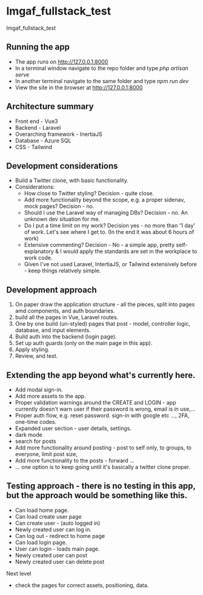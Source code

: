 # lmgaf_fullstack_test
 lmgaf_fullstack_test

 ## Running the app
 + The app runs on http://127.0.0.1:8000
 + In a terminal window navigate to the repo folder and type _php artisan serve_
 + In another terminal navigate to the same folder and type _npm run dev_
 + View the site in the browser at http://127.0.0.1:8000


## Architecture summary
+ Front end - Vue3
+ Backend - Laravel
+ Overarching framework - InertiaJS
+ Database - Azure SQL
+ CSS - Tailwind

## Development considerations
+ Build a Twitter clone, with basic functionality.
+ Considerations:
     - How close to Twitter styling? Decision - quite close.
     - Add more functionality beyond the scope, e.g. a proper sidenav, mock pages? Decision - no.
     - Should I use the Laravel way of managing DBs? Decision - no. An unknown dev situation for me.
     - Do I put a time limit on my work? Decision yes - no more than '1 day' of work. Let's see where I get to. (In the end it was about 6 hours of work)
     - Extensive commenting? Decision - No - a simple app, pretty self-explanatory & I would apply the standards are set in the workplace to work code.
     - Given I've not used Laravel, IntertiaJS, or Tailwind extensively before - keep things relatively simple.  

## Development approach
1. On paper draw the application structure - all the pieces, split into pages amd components, and auth boundaries.
2. build all the pages in Vue, Laravel routes. 
3. One by one build (un-styled) pages that post - model, controller logic, database, and input elements.
4. Build auth into the backend (login page).
5. Set up auth guards (only on the main page in this app).
6. Apply styling.
7. Review, and test. 

## Extending the app beyond what's currently here.
+ Add modal sign-in.
+ Add more assets to the app.
+ Proper validation warnings around the CREATE and LOGIN - app currently doesn't warn user if their password is wrong, email is in use,...
+ Proper auth flow, e.g. reset password. sign-in with google etc ..., 2FA, one-time codes.
+ Expanded user section - user details, settings.
+ dark mode
+ search for posts
+ Add more functionality around posting - post to self only, to groups, to everyone, limit post size, 
+ Add more functionality to the posts - forward ...
+ ... one option is to keep going until it's basically a twitter clone proper.

## Testing approach - there is no testing in this app, but the approach would be something like this.
+ Can load home page.
+ Can load create user page
+ Can create user - (auto logged in)
+ Newly created user can log in.
+ Can log out - redirect to home page
+ Can load login page.
+ User can login - loads main page.
+ Newly created user can post
+ Newly created user can delete post 

Next level

+ check the pages for correct assets, positioning, data.

